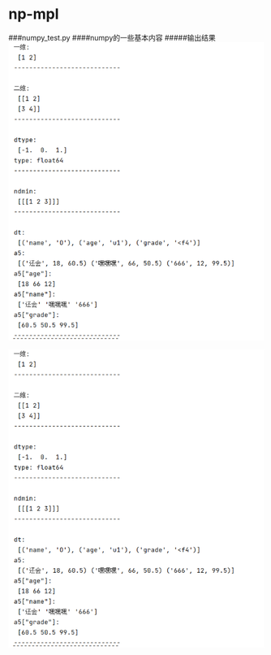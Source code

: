 # np-mpl

###numpy_test.py 
####numpy的一些基本内容
#####输出结果
<img src="https://github.com/Moriound/np-mpl/raw/master/img/numpy-1.png"/>

![numpy-1.png](https://github.com/Moriound/np-mpl/blob/master/img/numpy-1.png?raw=true)










